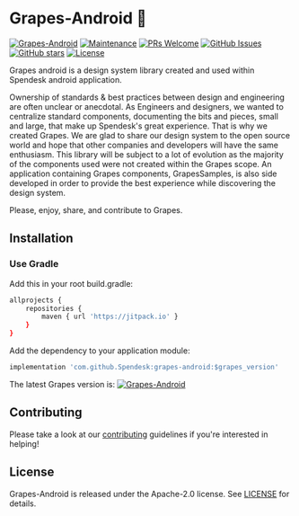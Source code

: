 # Grapes-Android 🍇
[![Grapes-Android](https://jitpack.io/v/Spendesk/grapes-android.svg)](https://jitpack.io/#Spendesk/grapes-android)
[![Maintenance](https://img.shields.io/badge/Maintained%3F-yes-green.svg)](https://GitHub.com/Spendesk/grapes-android/graphs/commit-activity)
[![PRs Welcome](https://img.shields.io/badge/PRs-welcome-brightgreen.svg?style=flat-square)](http://makeapullrequest.com)
[![GitHub Issues](https://img.shields.io/github/issues/Spendesk/grapes-android.svg)](https://Github.com/Spendesk/grapes-android/issues)
[![GitHub stars](https://img.shields.io/github/stars/Spendesk/grapes-android.svg?style=social&label=Star&maxAge=2592000)](https://GitHub.com/Spendesk/grapes-android/stargazers/)
[![License](https://img.shields.io/badge/License-Apache%202.0-blue.svg)](https://opensource.org/licenses/Apache-2.0)

Grapes android is a design system library created and used within Spendesk android application.

Ownership of standards & best practices between design and engineering are often unclear or anecdotal.
As Engineers and designers, we wanted to centralize standard components, documenting the bits and pieces, small and large, that make up Spendesk's great experience.
That is why we created Grapes.
We are glad to share our design system to the open source world and hope that other companies and developers will have the same enthusiasm.
This library will be subject to a lot of evolution as the majority of the components used were not created within the Grapes scope.
An application containing Grapes components, GrapesSamples, is also side developed in order to provide the best experience while discovering the design system.

Please, enjoy, share, and contribute to Grapes.


## Installation

### Use Gradle

Add this in your root build.gradle:

```bash
allprojects {
	repositories {
		maven { url 'https://jitpack.io' }
	}
}
```

Add the dependency to your application module:

```bash
implementation 'com.github.Spendesk:grapes-android:$grapes_version'
```

The latest Grapes version is: [![Grapes-Android](https://jitpack.io/v/Spendesk/grapes-android.svg)](https://jitpack.io/#Spendesk/grapes-android)

## Contributing

Please take a look at our [contributing](./CONTRIBUTING.md) guidelines if you're interested in helping!

## License

Grapes-Android is released under the Apache-2.0 license.
See [LICENSE](./LICENSE) for details.